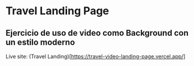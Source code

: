 # Travel Landing Page
## Ejercicio de uso de video como Background con un estilo moderno

Live site: (Travel Landing)[https://travel-video-landing-page.vercel.app/]
